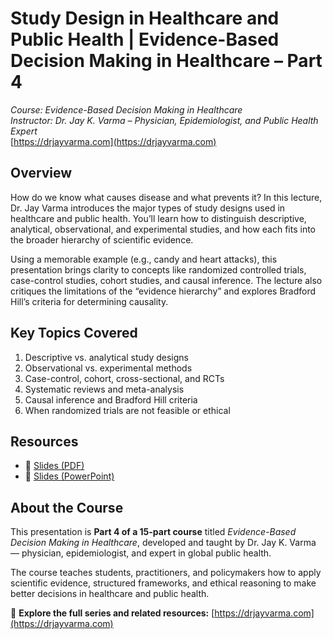 # Study Design in Healthcare and Public Health | Evidence-Based Decision Making in Healthcare – Part 4
*Course: Evidence-Based Decision Making in Healthcare*  
*Instructor: Dr. Jay K. Varma – Physician, Epidemiologist, and Public Health Expert*  
[https://drjayvarma.com](https://drjayvarma.com)

## Overview
How do we know what causes disease and what prevents it? In this lecture, Dr. Jay Varma introduces the major types of study designs used in healthcare and public health. You’ll learn how to distinguish descriptive, analytical, observational, and experimental studies, and how each fits into the broader hierarchy of scientific evidence.

Using a memorable example (e.g., candy and heart attacks), this presentation brings clarity to concepts like randomized controlled trials, case-control studies, cohort studies, and causal inference. The lecture also critiques the limitations of the “evidence hierarchy” and explores Bradford Hill’s criteria for determining causality.

## Key Topics Covered
1. Descriptive vs. analytical study designs  
2. Observational vs. experimental methods  
3. Case-control, cohort, cross-sectional, and RCTs  
4. Systematic reviews and meta-analysis  
5. Causal inference and Bradford Hill criteria  
6. When randomized trials are not feasible or ethical  

## Resources
- 📑 [Slides (PDF)](lecture-4-study-design.pdf)  
- 📂 [Slides (PowerPoint)](lecture-4-study-design.pptx)

## About the Course
This presentation is **Part 4 of a 15-part course** titled *Evidence-Based Decision Making in Healthcare*, developed and taught by Dr. Jay K. Varma — physician, epidemiologist, and expert in global public health.

The course teaches students, practitioners, and policymakers how to apply scientific evidence, structured frameworks, and ethical reasoning to make better decisions in healthcare and public health.

🔗 **Explore the full series and related resources:** [https://drjayvarma.com](https://drjayvarma.com)

